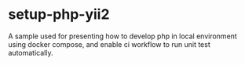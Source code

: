# setup-php-yii2
A sample used for presenting how to develop php in local environment using docker compose, and enable ci workflow to run unit test automatically.
